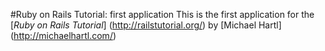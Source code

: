 #Ruby on Rails Tutorial: first application
This is the first application for the
[*Ruby on Rails Tutorial*] (http://railstutorial.org/)
by [Michael Hartl] (http://michaelhartl.com/)
